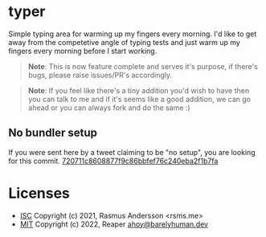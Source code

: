 # typer

Simple typing area for warming up my fingers every morning. I'd like to get away
from the competetive angle of typing tests and just warm up my fingers every
morning before I start working.

> **Note**: This is now feature complete and serves it's purpose, if there's bugs, please raise issues/PR's accordingly. 

> **Note**: If you feel like there's a tiny addition you'd wish to have then you can talk to me and if it's seems like a good addition, we can go ahead or you can always fork and do the same :) 

## No bundler setup

If you were sent here by a tweet claiming to be "no setup", you are looking for
this commit.
[720711c8608877f9c86bbfef76c240eba2f1b7fa](https://github.com/barelyhuman/typer/tree/720711c8608877f9c86bbfef76c240eba2f1b7fa)

# Licenses

- [ISC](https://github.com/rsms/sublime-theme) Copyright (c) 2021, Rasmus
  Andersson <rsms.me>
- [MIT](https://github.com/barelyhuman/typer) Copyright (c) 2022, Reaper
  <ahoy@barelyhuman.dev>
